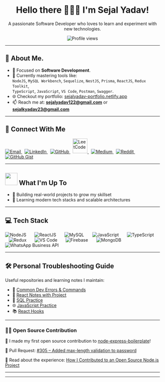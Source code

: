 <h1 align="center">Hello there 👩🏻‍💻 I'm Sejal Yadav!</h1>
<p align="center">A passionate Software Developer who loves to learn and experiment with new technologies.</p>

<p align="center">
  <img src="https://komarev.com/ghpvc/?username=sejalyadav0818&label=Profile%20views&color=0e75b6&style=flat" alt="Profile views"/>
</p>

---

## 🚀 About Me.

- 🎯 Focused on **Software Development**.
- 🧠 Currently mastering tools like:  
  `NodeJS`, `MySQL Workbench`, `Sequelize`, `NestJS`, `Prisma`, `ReactJS`, `Redux Toolkit`,  
  `TypeScript`, `JavaScript`, `VS Code`, `Postman`, `Swagger`.
- 🌐 Checkout my portfolio: [sejalyadav-portfolio.netlify.app](https://sejalyadav-portfolio.netlify.app/)
- 📫 Reach me at: **sejalyadav122@gmail.com** or **sejalkyadav23@gmail.com**

---

## 🔗 Connect With Me

<p> <a href="mailto:sejalkyadav23@gmail.com" target="_blank"> <img src="https://img.icons8.com/fluent/48/000000/email.png" title="Email"/> </a> &nbsp; <a href="https://www.linkedin.com/in/sejalkailashyadav/" target="_blank"> <img src="https://img.icons8.com/fluent/48/000000/linkedin.png" title="LinkedIn"/> </a> &nbsp; <a href="https://github.com/sejalkailashyadav" target="_blank"> <img src="https://img.icons8.com/fluent/48/000000/github.png" title="GitHub"/> </a> &nbsp; <a href="https://leetcode.com/sejalkailashyadav23" target="_blank"> <img src="https://cdn.jsdelivr.net/gh/simple-icons/simple-icons/icons/leetcode.svg" width="48" height="48" title="LeetCode"/> </a> &nbsp; <a href="https://medium.com/@sejalkailashyadav" target="_blank"> <img src="https://img.icons8.com/color/48/000000/medium-logo.png" title="Medium"/> </a> &nbsp; <a href="https://www.reddit.com/user/Best-Current3832/" target="_blank"> <img src="https://img.icons8.com/color/48/000000/reddit--v1.png" title="Reddit"/> </a> &nbsp; <a href="https://gist.github.com/sejalkailashyadav" target="_blank"> <img src="https://img.icons8.com/material-outlined/48/000000/code.png" title="GitHub Gist"/> </a> </p>

---

## <img src="https://media.giphy.com/media/WUlplcMpOCEmTGBtBW/giphy.gif" width="40" />   What I'm Up To 

- 🔭 Building real-world projects to grow my skillset
- 🌱 Learning modern tech stacks and scalable architectures

---

## 💻 Tech Stack

<p align="left">
  <span style="margin-right: 15px;"><img src="https://img.icons8.com/color/48/000000/nodejs.png" title="NodeJS"/></span>&nbsp;&nbsp;
  <span style="margin-right: 15px;"><img src="https://img.icons8.com/color/48/000000/react-native.png" title="ReactJS"/></span>&nbsp;&nbsp;
  <span style="margin-right: 15px;"><img src="https://img.icons8.com/color/48/000000/mysql-logo.png" title="MySQL"/></span>&nbsp;&nbsp;
  <span style="margin-right: 15px;"><img src="https://img.icons8.com/color/48/000000/javascript.png" title="JavaScript"/></span>&nbsp;&nbsp;
  <span style="margin-right: 15px;"><img src="https://img.icons8.com/color/48/000000/typescript.png" title="TypeScript"/></span>&nbsp;&nbsp;
  <span style="margin-right: 15px;"><img src="https://img.icons8.com/color/48/000000/redux.png" title="Redux"/></span>&nbsp;&nbsp;
  <span style="margin-right: 15px;"><img src="https://img.icons8.com/color/48/000000/visual-studio-code-2019.png" title="VS Code"/></span>&nbsp;&nbsp;
  <span style="margin-right: 15px;"><img src="https://img.icons8.com/color/48/000000/firebase.png" title="Firebase"/></span>&nbsp;&nbsp;
  <span style="margin-right: 15px;"><img src="https://img.icons8.com/color/48/000000/mongodb.png" title="MongoDB"/></span>&nbsp;&nbsp;
    <span style="margin-right: 15px;"><img src="https://img.icons8.com/color/48/meta.png" title="WhatsApp Business API"/></span>&nbsp;
</p>



---

## 🛠️ Personal Troubleshooting Guide

Useful repositories and learning notes I maintain:

- 📝 [Common Dev Errors & Commands](https://github.com/sejalyadav0818/notes)
- 🧠 [React Notes with Project](https://www.linkedin.com/posts/activity-7119326543914369024-45Pb?utm_source=share&utm_medium=member_desktop)
- 💾 [SQL Practice](https://github.com/sejalyadav0818/SQL-practice)
- 🌐 [JavaScript Practice](https://github.com/sejalyadav0818/JS-practice)
- 📚 [React Hooks](https://github.com/sejalyadav0818/React-Hooks)

---

### 👨‍💻 Open Source Contribution

🚀 I made my first open source contribution to [node-express-boilerplate](https://github.com/hagopj13/node-express-boilerplate)!

📌 Pull Request: [#305 – Added max-length validation to password](https://github.com/hagopj13/node-express-boilerplate/pull/305)

📝 Read about the experience:
[How I Contributed to an Open Source Node.js Project](https://medium.com/@sejalkailashyadav/how-i-contributed-to-an-open-source-node-js-project-on-github-2e1339040077)

---

---
